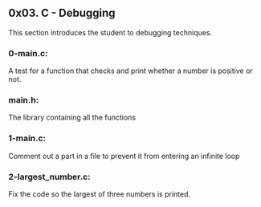 ## 0x03. C - Debugging
This section introduces the student to debugging techniques.

### 0-main.c:
A test for a function that checks and print whether a number is positive or not.

### main.h:
The library containing all the functions

### 1-main.c:
Comment out a part in a file to prevent it from entering an infinite loop

### 2-largest\_number.c:
Fix the code so the largest of three numbers is printed.
